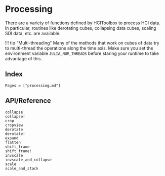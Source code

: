# Processing

There are a variety of functions defined by HCIToolbox to process HCI data. In particular, routines like derotating cubes, collapsing data cubes, scaling SDI data, etc. are available.

!!! tip "Multi-threading"
    Many of the methods that work on cubes of data try to multi-thread the operations along the time axis. Make sure you set the environment variable `JULIA_NUM_THREADS` before staring your runtime to take advantage of this.

## Index

```@index
Pages = ["processing.md"]
```

## API/Reference

```@docs
collapse
collapse!
crop
cropview
derotate
derotate!
expand
flatten
shift_frame
shift_frame!
invscale
invscale_and_collapse
scale
scale_and_stack
```
